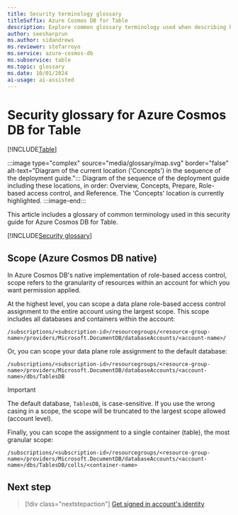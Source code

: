 ```yaml
---
title: Security terminology glossary
titleSuffix: Azure Cosmos DB for Table
description: Explore common glossary terminology used when describing how to managed role-based access control within Azure Cosmos DB for Table.
author: seesharprun
ms.author: sidandrews
ms.reviewer: stefarroyo
ms.service: azure-cosmos-db
ms.subservice: table
ms.topic: glossary
ms.date: 10/01/2024
ai-usage: ai-assisted
---
```


# Security glossary for Azure Cosmos DB for Table

[!INCLUDE[Table](../../includes/appliesto-table.md)]

:::image type="complex" source="media/glossary/map.svg" border="false" alt-text="Diagram of the current location ('Concepts') in the sequence of the deployment guide.":::
Diagram of the sequence of the deployment guide including these locations, in order: Overview, Concepts, Prepare, Role-based access control, and Reference. The 'Concepts' location is currently highlighted.
:::image-end:::

This article includes a glossary of common terminology used in this security guide for Azure Cosmos DB for Table.

[!INCLUDE[Security glossary](../../includes/security-glossary.md)]

## Scope (Azure Cosmos DB native)

In Azure Cosmos DB's native implementation of role-based access control, scope refers to the granularity of resources within an account for which you want permission applied.

At the highest level, you can scope a data plane role-based access control assignment to the entire account using the largest scope. This scope includes all databases and containers within the account:

```output
/subscriptions/<subscription-id>/resourcegroups/<resource-group-name>/providers/Microsoft.DocumentDB/databaseAccounts/<account-name>/
```

Or, you can scope your data plane role assignment to the default database:

```output
/subscriptions/<subscription-id>/resourcegroups/<resource-group-name>/providers/Microsoft.DocumentDB/databaseAccounts/<account-name>/dbs/TablesDB
```

> [!IMPORTANT]
> The default database, `TablesDB`, is case-sensitive. If you use the wrong casing in a scope, the scope will be truncated to the largest scope allowed (account level).

Finally, you can scope the assignment to a single container (table), the most granular scope:

```output
/subscriptions/<subscription-id>/resourcegroups/<resource-group-name>/providers/Microsoft.DocumentDB/databaseAccounts/<account-name>/dbs/TablesDB/colls/<container-name>
```

## Next step

> [!div class="nextstepaction"]
> [Get signed in account's identity](how-to-get-signed-in-identity.md)
